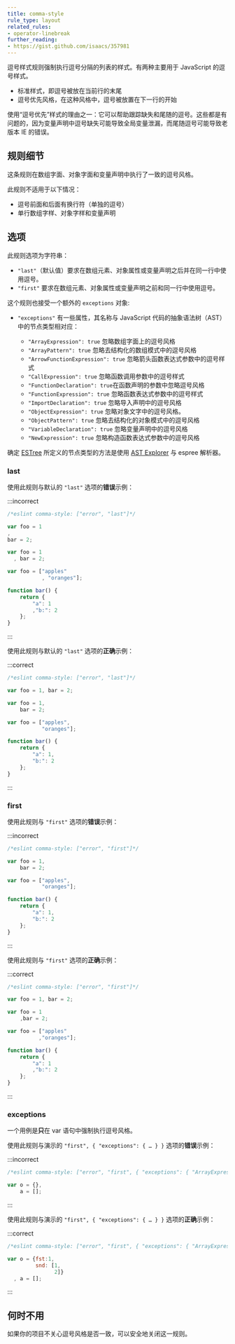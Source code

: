```yaml
---
title: comma-style
rule_type: layout
related_rules:
- operator-linebreak
further_reading:
- https://gist.github.com/isaacs/357981
---
```


逗号样式规则强制执行逗号分隔的列表的样式。有两种主要用于 JavaScript 的逗号样式。

* 标准样式，即逗号被放在当前行的末尾
* 逗号优先风格，在这种风格中，逗号被放置在下一行的开始

使用“逗号优先”样式的理由之一：它可以帮助跟踪缺失和尾随的逗号。这些都是有问题的，因为变量声明中逗号缺失可能导致全局变量泄漏，而尾随逗号可能导致老版本 IE 的错误。

## 规则细节

这条规则在数组字面、对象字面和变量声明中执行了一致的逗号风格。

此规则不适用于以下情况：

* 逗号前面和后面有换行符（单独的逗号）
* 单行数组字样、对象字样和变量声明

## 选项

此规则选项为字符串：

* `"last"`（默认值）要求在数组元素、对象属性或变量声明之后并在同一行中使用逗号。
* `"first"` 要求在数组元素、对象属性或变量声明之前和同一行中使用逗号。

这个规则也接受一个额外的 `exceptions` 对象:

* `"exceptions"` 有一些属性，其名称与 JavaScript 代码的抽象语法树（AST）中的节点类型相对应：

    * `"ArrayExpression": true` 忽略数组字面上的逗号风格
    * `"ArrayPattern": true` 忽略去结构化的数组模式中的逗号风格
    * `"ArrowFunctionExpression": true` 忽略箭头函数表达式参数中的逗号样式
    * `"CallExpression": true` 忽略函数调用参数中的逗号样式
    * `"FunctionDeclaration": true`在函数声明的参数中忽略逗号风格
    * `"FunctionExpression": true` 忽略函数表达式参数中的逗号样式
    * `"ImportDeclaration": true` 忽略导入声明中的逗号风格
    * `"ObjectExpression": true` 忽略对象文字中的逗号风格。
    * `"ObjectPattern": true` 忽略去结构化的对象模式中的逗号风格
    * `"VariableDeclaration": true` 忽略变量声明中的逗号风格
    * `"NewExpression": true` 忽略构造函数表达式参数中的逗号风格

确定 [ESTree](https://github.com/estree/estree) 所定义的节点类型的方法是使用 [AST Explorer](https://astexplorer.net/) 与 espree 解析器。

### last

使用此规则与默认的 `"last"` 选项的**错误**示例：

:::incorrect

```js
/*eslint comma-style: ["error", "last"]*/

var foo = 1
,
bar = 2;

var foo = 1
  , bar = 2;

var foo = ["apples"
           , "oranges"];

function bar() {
    return {
        "a": 1
        ,"b:": 2
    };
}
```

:::

使用此规则与默认的 `"last"` 选项的**正确**示例：

:::correct

```js
/*eslint comma-style: ["error", "last"]*/

var foo = 1, bar = 2;

var foo = 1,
    bar = 2;

var foo = ["apples",
           "oranges"];

function bar() {
    return {
        "a": 1,
        "b:": 2
    };
}
```

:::

### first

使用此规则与 `"first"` 选项的**错误**示例：

:::incorrect

```js
/*eslint comma-style: ["error", "first"]*/

var foo = 1,
    bar = 2;

var foo = ["apples",
           "oranges"];

function bar() {
    return {
        "a": 1,
        "b:": 2
    };
}
```

:::

使用此规则与 `"first"` 选项的**正确**示例：

:::correct

```js
/*eslint comma-style: ["error", "first"]*/

var foo = 1, bar = 2;

var foo = 1
    ,bar = 2;

var foo = ["apples"
          ,"oranges"];

function bar() {
    return {
        "a": 1
        ,"b:": 2
    };
}
```

:::

### exceptions

一个用例是**只**在 var 语句中强制执行逗号风格。

使用此规则与演示的 `"first", { "exceptions": { … } }` 选项的**错误**示例：

:::incorrect

```js
/*eslint comma-style: ["error", "first", { "exceptions": { "ArrayExpression": true, "ObjectExpression": true } }]*/

var o = {},
    a = [];
```

:::

使用此规则与演示的 `"first", { "exceptions": { … } }` 选项的**正确**示例：

:::correct

```js
/*eslint comma-style: ["error", "first", { "exceptions": { "ArrayExpression": true, "ObjectExpression": true } }]*/

var o = {fst:1,
         snd: [1,
               2]}
  , a = [];
```

:::

## 何时不用

如果你的项目不关心逗号风格是否一致，可以安全地关闭这一规则。
